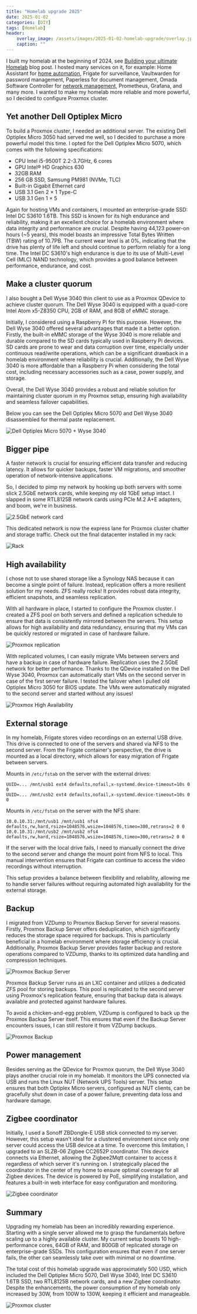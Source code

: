 ```yaml
---
title: "Homelab upgrade 2025"
date: 2025-01-02
categories: [DIY]
tags: [Homelab]
header:
    overlay_image: /assets/images/2025-01-02-homelab-upgrade/overlay.jpg
    caption: ""
---
```


I built my homelab at the beginning of 2024, see [Building your ultimate Homelab](https://mkuthan.github.io/blog/2024/06/30/homlab-hardware/) blog post.
I hosted many services on it, for example: Home Assistant for [home automation](https://mkuthan.github.io/blog/2024/12/08/home-assistant-automations/), Frigate for surveillance, Vaultwarden for password management, Paperless for document management, Omada Software Controller for [network management](https://mkuthan.github.io/blog/2024/07/29/homlab-network/), Prometheus, Grafana, and many more.
I wanted to make my homelab more reliable and more powerful, so I decided to configure Proxmox cluster.

## Yet another Dell Optiplex Micro

To build a Proxmox cluster, I needed an additional server.
The existing Dell Optiplex Micro 3050 had served me well, so I decided to purchase a more powerful model this time.
I opted for the Dell Optiplex Micro 5070, which comes with the following specifications:

* CPU Intel i5-9500T 2.2-3.7GHz, 6 cores
* GPU Intel® HD Graphics 630
* 32GB RAM
* 256 GB SSD, Samsung PM981 (NVMe, TLC)
* Built-in Gigabit Ethernet card
* USB 3.1 Gen 2 × 1 Type-C
* USB 3.1 Gen 1 × 5

Again for hosting VMs and containers, I mounted an enterprise-grade SSD: Intel DC S3610 1.6TB.
This SSD is known for its high endurance and reliability, making it an excellent choice for a homelab environment where data integrity and performance are crucial.
Despite having 44,123 power-on hours (~5 years), this model boasts an impressive Total Bytes Written (TBW) rating of 10.7PB.
The current wear level is at 0%, indicating that the drive has plenty of life left and should continue to perform reliably for a long time. The Intel DC S3610's high endurance is due to its use of Multi-Level Cell (MLC) NAND technology, which provides a good balance between performance, endurance, and cost.

## Make a cluster quorum

I also bought a Dell Wyse 3040 thin client to use as a Proxmox QDevice to achieve cluster quorum. The Dell Wyse 3040 is equipped with a quad-core Intel Atom x5-Z8350 CPU, 2GB of RAM, and 8GB of eMMC storage.

Initially, I considered using a Raspberry Pi for this purpose.
However, the Dell Wyse 3040 offered several advantages that made it a better option. Firstly, the built-in eMMC storage of the Wyse 3040 is more reliable and durable compared to the SD cards typically used in Raspberry Pi devices.
SD cards are prone to wear and data corruption over time, especially under continuous read/write operations, which can be a significant drawback in a homelab environment where reliability is crucial.
Additionally, the Dell Wyse 3040 is more affordable than a Raspberry Pi when considering the total cost, including necessary accessories such as a case, power supply, and storage.

Overall, the Dell Wyse 3040 provides a robust and reliable solution for maintaining cluster quorum in my Proxmox setup, ensuring high availability and seamless failover capabilities.

Below you can see the Dell Optiplex Micro 5070 and Dell Wyse 3040 disassembled for thermal paste replacement.

![Dell Optiplex Micro 5070 + Wyse 3040](/assets/images/2025-01-02-homelab-upgrade/dell_optiplex_wyse.jpg)

## Bigger pipe

A faster network is crucial for ensuring efficient data transfer and reducing latency.
It allows for quicker backups, faster VM migrations, and smoother operation of network-intensive applications.

So, I decided to pimp my network by hooking up both servers with some slick 2.5GbE network cards, while keeping my old 1GbE setup intact.
I slapped in some RTL8125B network cards using PCIe M.2 A+E adapters, and boom, we're in business.

![2.5GbE network card](/assets/images/2025-01-02-homelab-upgrade/network_card.jpg)

This dedicated network is now the express lane for Proxmox cluster chatter and storage traffic.
Check out the final datacenter installed in my rack:

![Rack](/assets/images/2025-01-02-homelab-upgrade/rack.jpg)

## High availability

I chose not to use shared storage like a Synology NAS because it can become a single point of failure.
Instead, replication offers a more resilient solution for my needs. ZFS really rocks! It provides robust data integrity, efficient snapshots, and seamless replication.

With all hardware in place, I started to configure the Proxmox cluster.
I created a ZFS pool on both servers and defined a replication schedule to ensure that data is consistently mirrored between the servers.
This setup allows for high availability and data redundancy, ensuring that my VMs can be quickly restored or migrated in case of hardware failure.

![Proxmox replication](/assets/images/2025-01-02-homelab-upgrade/proxmox_replication.png)

With replicated volumes, I can easily migrate VMs between servers and have a backup in case of hardware failure. Replication uses the 2.5GbE network for better performance.
Thanks to the QDevice installed on the Dell Wyse 3040, Proxmox can automatically start VMs on the second server in case of the first server failure.
I tested the failover when I pulled old Optiplex Micro 3050 for BIOS update.
The VMs were automatically migrated to the second server and started without any issues!

![Proxmox High Availability](/assets/images/2025-01-02-homelab-upgrade/proxmox_ha.png)

## External storage

In my homelab, Frigate stores video recordings on an external USB drive.
This drive is connected to one of the servers and shared via NFS to the second server.
From the Frigate container's perspective, the drive is mounted as a local directory, which allows for easy migration of Frigate between servers.

Mounts in `/etc/fstab` on the server with the external drives:

```
UUID=... /mnt/usb1 ext4 defaults,nofail,x-systemd.device-timeout=10s 0 0
UUID=... /mnt/usb2 ext4 defaults,nofail,x-systemd.device-timeout=10s 0 0
```

Mounts in `/etc/fstab` on the server with the NFS share:

```
10.0.10.31:/mnt/usb1 /mnt/usb1 nfs4 defaults,rw,hard,rsize=1048576,wsize=1048576,timeo=300,retrans=2 0 0
10.0.10.31:/mnt/usb2 /mnt/usb2 nfs4 defaults,rw,hard,rsize=1048576,wsize=1048576,timeo=300,retrans=2 0 0
```

If the server with the local drive fails, I need to manually connect the drive to the second server and change the mount point from NFS to local.
This manual intervention ensures that Frigate can continue to access the video recordings without interruption.

This setup provides a balance between flexibility and reliability, allowing me to handle server failures without requiring automated high availability for the external storage.

## Backup

I migrated from VZDump to Proxmox Backup Server for several reasons. Firstly, Proxmox Backup Server offers deduplication, which significantly reduces the storage space required for backups.
This is particularly beneficial in a homelab environment where storage efficiency is crucial.
Additionally, Proxmox Backup Server provides faster backup and restore operations compared to VZDump, thanks to its optimized data handling and compression techniques.

![Proxmox Backup Server](/assets/images/2025-01-02-homelab-upgrade/proxmox_backup_server.png)

Proxmox Backup Server runs as an LXC container and utilizes a dedicated ZFS pool for storing backups.
This pool is replicated to the second server using Proxmox's replication feature, ensuring that backup data is always available and protected against hardware failures.

To avoid a chicken-and-egg problem, VZDump is configured to back up the Proxmox Backup Server itself.
This ensures that even if the Backup Server encounters issues, I can still restore it from VZDump backups.

![Proxmox Backup](/assets/images/2025-01-02-homelab-upgrade/proxmox_backup.png)

## Power management

Besides serving as the QDevice for Proxmox quorum, the Dell Wyse 3040 plays another crucial role in my homelab.
It monitors the UPS connected via USB and runs the Linux NUT (Network UPS Tools) server.
This setup ensures that both Optiplex Micro servers, configured as NUT clients, can be gracefully shut down in case of a power failure, preventing data loss and hardware damage.

## Zigbee coordinator

Initially, I used a Sonoff ZBDongle-E USB stick connected to my server.
However, this setup wasn't ideal for a clustered environment since only one server could access the USB device at a time.
To overcome this limitation, I upgraded to an SLZB-06 Zigbee CC2652P coordinator.
This device connects via Ethernet, allowing the Zigbee2Mqtt container to access it regardless of which server it's running on.
I strategically placed the coordinator in the center of my home to ensure optimal coverage for all Zigbee devices.
The device is powered by PoE, simplifying installation, and features a built-in web interface for easy configuration and monitoring.

![Zigbee coordinator](/assets/images/2025-01-02-homelab-upgrade/slzb-06.png)

## Summary

Upgrading my homelab has been an incredibly rewarding experience. Starting with a single server allowed me to grasp the fundamentals before scaling up to a highly available cluster.
My current setup boasts 10 high-performance cores, 64GB of RAM, and 800GB of replicated storage on enterprise-grade SSDs.
This configuration ensures that even if one server fails, the other can seamlessly take over with minimal or no downtime.

The total cost of this homelab upgrade was approximately 500 USD, which included the Dell Optiplex Micro 5070, Dell Wyse 3040, Intel DC S3610 1.6TB SSD, two RTL8125B network cards, and a new Zigbee coordinator.
Despite the enhancements, the power consumption of my homelab only increased by 30W, from 100W to 130W, keeping it efficient and manageable.

![Proxmox cluster](/assets/images/2025-01-02-homelab-upgrade/cluster_summary.png)
